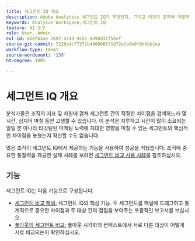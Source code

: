 ```yaml
---
title: 세그먼트 IQ 개요
description: Adobe Analytics 세그먼트 IQ가 무엇인지, 그리고 이것이 조직에 어떻게 유용할 수 있는지 알아봅니다.
keywords: Analysis Workspace;세그먼트 IQ
feature: AI 도구
role: User, Admin
exl-id: 8b8f63ae-2697-474d-9c51-5d90d31f55ef
source-git-commit: 7226b4c77371b486006671d72efa9e0f0d9eb1ea
workflow-type: tm+mt
source-wordcount: '159'
ht-degree: 100%

---
```


# 세그먼트 IQ 개요

분석가들은 조직의 지표 및 차원에 걸쳐 세그먼트 간의 적절한 차이점을 검색하느라 몇 시간, 심지어 며칠 동안 고생할 수 있습니다. 이 분석은 지루하고 시간이 많이 소요되는 일일 뿐 아니라 타깃팅된 마케팅 노력에 지대한 영향을 미칠 수 있는 세그먼트의 핵심적인 차이점을 놓쳤는지 확신할 수도 없습니다.

많은 조직이 세그먼트 IQ에서 제공하는 기능을 사용하여 성공을 거뒀습니다. 조직에 중요한 통찰력을 제공한 실제 사례를 보려면 [세그먼트 비교 사용 사례](c-panels/c-segment-comparison/segment-compare-use-cases.md)를 참조하십시오.

## 기능

세그먼트 IQ는 다음 기능으로 구성됩니다.

* [세그먼트 비교 패널:](c-panels/c-segment-comparison/segment-comparison.md) 세그먼트 IQ의 핵심 기능. 두 세그먼트를 패널에 드래그하고 통계적으로 중요한 차이점과 두 대상 간의 겹침을 보여주는 포괄적인 보고서를 보십시오.
* [폴아웃의 세그먼트 비교:](visualizations/fallout/compare-segments-fallout.md) 폴아웃 시각화의 컨텍스트에서 서로 다른 대상이 어떻게 서로 비교되는지 확인하십시오.
